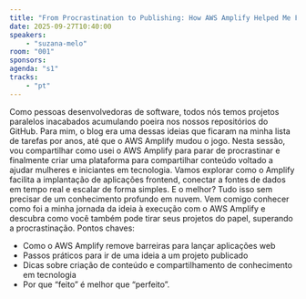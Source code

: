 ```yaml
---
title: "From Procrastination to Publishing: How AWS Amplify Helped Me Finally Start Blogging"
date: 2025-09-27T10:40:00
speakers:
    - "suzana-melo"
room: "001"
sponsors: 
agenda: "s1"
tracks:
    - "pt"
---
```


Como pessoas desenvolvedoras de software, todos nós temos projetos paralelos inacabados acumulando poeira nos nossos repositórios do GitHub. Para mim, o blog era uma dessas ideias que ficaram na minha lista de tarefas por anos, até que o AWS Amplify mudou o jogo.
Nesta sessão, vou compartilhar como usei o AWS Amplify para parar de procrastinar e finalmente criar uma plataforma para compartilhar conteúdo voltado a ajudar mulheres e iniciantes em tecnologia. Vamos explorar como o Amplify facilita a implantação de aplicações frontend, conectar a fontes de dados em tempo real e escalar de forma simples. E o melhor? Tudo isso sem precisar de um conhecimento profundo em nuvem.
Vem comigo conhecer como foi a minha jornada da ideia à execução com o AWS Amplify e descubra como você também pode tirar seus projetos do papel, superando a procrastinação.
Pontos chaves:
- Como o AWS Amplify remove barreiras para lançar aplicações web
- Passos práticos para ir de uma ideia a um projeto publicado
- Dicas sobre criação de conteúdo e compartilhamento de conhecimento em tecnologia
- Por que “feito” é melhor que “perfeito”.